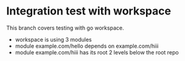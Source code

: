 # Integration test with workspace

This branch covers testing with go workspace. 

* workspace is using 3 modules
* module example.com/hello depends on example.com/hiii
* module example.com/hiii has its root 2 levels below the root repo
 
